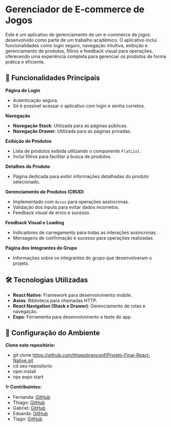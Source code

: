 # Gerenciador de E-commerce de Jogos

Este é um aplicativo de gerenciamento de um e-commerce de jogos desenvolvido como parte de um trabalho acadêmico. O aplicativo inclui funcionalidades como login seguro, navegação intuitiva, exibição e gerenciamento de produtos, filtros e feedback visual para operações, oferecendo uma experiência completa para gerenciar os produtos de forma prática e eficiente.

## 🚀 Funcionalidades Principais

**Página de Login**
   - Autenticação segura.
   - Só é possível acessar o aplicativo com login e senha corretos.

**Navegação**
   - **Navegação Stack**: Utilizada para as páginas públicas.
   - **Navegação Drawer**: Utilizada para as páginas privadas.

**Exibição de Produtos**
   - Lista de produtos exibida utilizando o componente `FlatList`.
   - Inclui filtros para facilitar a busca de produtos.

**Detalhes do Produto**
   - Página dedicada para exibir informações detalhadas do produto selecionado.

**Gerenciamento de Produtos (CRUD)**
   - Implementado com `Axios` para operações assíncronas.
   - Validação dos inputs para evitar dados incorretos.
   - Feedback visual de erros e sucesso.

**Feedback Visual e Loading**
   - Indicadores de carregamento para todas as interações assíncronas.
   - Mensagens de confirmação e sucesso para operações realizadas.

**Página dos Integrantes do Grupo**
   - Informações sobre os integrantes do grupo que desenvolveram o projeto.

## 🛠️ Tecnologias Utilizadas

- **React Native**: Framework para desenvolvimento mobile.
- **Axios**: Biblioteca para chamadas HTTP.
- **React Navigation (Stack e Drawer)**: Gerenciamento de rotas e navegação.
- **Expo**: Ferramenta para desenvolvimento e teste do app.

## 🔧 Configuração do Ambiente

**Clone este repositório:**
   - git clone https://github.com/thiagobranconf/Projeto-Final-React-Native.git
   - cd seu-repositorio
   - npm install
   - npx expo start

**✨ Contribuintes:**
- Fernanda: [GitHub](https://github.com/nandacpc)
- Thiago: [GitHub](https://github.com/thiagobranconf)
- Gabriel: [GitHub](https://github.com/GabrielSiqueira98)
- Eduarda: [GitHub](https://github.com/Eduarda-goular)
- Tiago: [GitHub](https://github.com/Tronin1000)

